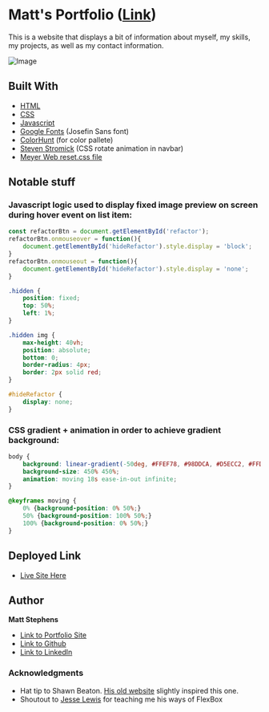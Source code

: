 # Matt's Portfolio **([Link](https://mstephen19.github.io))**

This is a website that displays a bit of information about myself, my skills, my projects, as well as my contact information.

![Image](./assets/siteDemo.gif)

## Built With

* [HTML](https://developer.mozilla.org/en-US/docs/Web/HTML)
* [CSS](https://developer.mozilla.org/en-US/docs/Web/CSS)
* [Javascript](https://developer.mozilla.org/en-US/docs/Web/JavaScript)
* [Google Fonts](https://fonts.google.com/specimen/Josefin+Sans#glyphs) (Josefin Sans font)
* [ColorHunt](https://colorhunt.co/) (for color pallete)
* [Steven Stromick](https://codepen.io/sstromick/pen/KKwQbrx) (CSS rotate animation in navbar)
* [Meyer Web reset.css file](https://meyerweb.com/eric/tools/css/reset/)

## Notable stuff

### Javascript logic used to display fixed image preview on screen during hover event on list item:

``` Javascript
const refactorBtn = document.getElementById('refactor');
refactorBtn.onmouseover = function(){
    document.getElementById('hideRefactor').style.display = 'block';
}
refactorBtn.onmouseout = function(){
    document.getElementById('hideRefactor').style.display = 'none';
}
```

``` CSS
.hidden {
    position: fixed;
    top: 50%;
    left: 1%;
}

.hidden img {
    max-height: 40vh;
    position: absolute;
    bottom: 0;
    border-radius: 4px;
    border: 2px solid red;
}

#hideRefactor {
    display: none;
}
```

### CSS gradient + animation in order to achieve gradient background:
``` CSS
body {
    background: linear-gradient(-50deg, #FFEF78, #98DDCA, #D5ECC2, #FFD3B4, rgb(205, 235, 205), #610094, #FFAAA7, rgb(181, 206, 214), rgb(24, 24, 24));
    background-size: 450% 450%;
    animation: moving 18s ease-in-out infinite;
}

@keyframes moving {
    0% {background-position: 0% 50%;}
    50% {background-position: 100% 50%;}
    100% {background-position: 0% 50%;}
}
```

## Deployed Link

* [Live Site Here](https://mstephen19.github.io)

## Author

**Matt Stephens** 

- [Link to Portfolio Site](https://mstephen19.github.io)
- [Link to Github](https://github.com/mstephen19)
- [Link to LinkedIn](https://www.linkedin.com/mstephen19)

### Acknowledgments

* Hat tip to Shawn Beaton. [His old website](https://beat0154.github.io/shawnbeatonV4/) slightly inspired this one.
* Shoutout to [Jesse Lewis](https://www.linkedin.com/in/jesseaustinlewis/) for teaching me his ways of FlexBox


